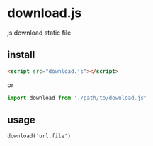 # download.js
js download static file

## install
```html
<script src="download.js"></script>
```
or
```javascript
import download from './path/to/download.js'
```

## usage
```
download('url.file')
```